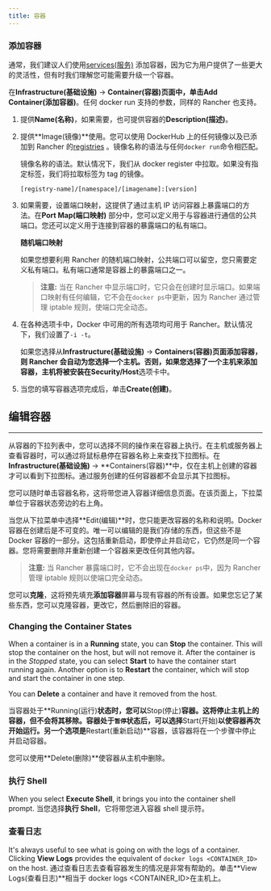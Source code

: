 ```yaml
---
title: 容器
---
```


### 添加容器

通常，我们建议人们使用[services(服务)](/docs/rancher1/rancher-service/_index) 添加容器，因为它为用户提供了一些更大的灵活性，但有时我们理解您可能需要升级一个容器。

在**Infrastructure(基础设施)** -> **Container(容器)**页面中，单击**Add Container(添加容器)**。任何 docker run 支持的参数，同样的 Rancher 也支持。

1. 提供**Name(名称)**，如果需要，也可提供容器的**Description(描述)**。
2. 提供**Image(镜像)**使用。您可以使用 DockerHub 上的任何镜像以及已添加到 Rancher 的[registries](/docs/rancher1/configurations/environments/registries/_index) 。镜像名称的语法与任何`docker run`命令相匹配。

   镜像名称的语法。默认情况下，我们从 docker register 中拉取。如果没有指定标签，我们将拉取标签为 tag 的镜像。

   `[registry-name]/[namespace]/[imagename]:[version]`

   <a id="port-mapping"></a>

3. 如果需要，设置端口映射，这提供了通过主机 IP 访问容器上暴露端口的方法。在**Port Map(端口映射)** 部分中，您可以定义用于与容器进行通信的公共端口。您还可以定义用于连接到容器的暴露端口的私有端口。

   **随机端口映射**

   如果您想要利用 Rancher 的随机端口映射，公共端口可以留空，您只需要定义私有端口。私有端口通常是容器上的暴露端口之一。

   > **注意:** 当在 Rancher 中显示端口时，它只会在创建时显示端口。如果端口映射有任何编辑，它不会在`docker ps`中更新，因为 Rancher 通过管理 iptable 规则，使端口完全动态。

4. 在各种选项卡中，Docker 中可用的所有选项均可用于 Rancher。默认情况下，我们设置了`-i -t`。

   如果您选择从**Infrastructure(基础设施)** -> **Containers(容器)**页面添加容器，则 Rancher 会自动为您选择一个主机。否则，如果您选择了一个主机来添加容器，主机将被安装在**Security/Host**选项卡中。

5. 当您的填写容器选项完成后，单击**Create(创建)**。

## 编辑容器

---

从容器的下拉列表中，您可以选择不同的操作来在容器上执行。在主机或服务器上查看容器时，可以通过将鼠标悬停在容器名称上来查找下拉图标。在**Infrastructure(基础设施)** -> **Containers(容器)**中，仅在主机上创建的容器才可以看到下拉图标。通过服务创建的任何容器都不会显示其下拉图标。

您可以随时单击容器名称，这将带您进入容器详细信息页面。在该页面上，下拉菜单位于容器状态旁边的右上角。

当您从下拉菜单中选择**Edit(编辑)**时，您只能更改容器的名称和说明。Docker 容器在创建后是不可变的。唯一可以编辑的是我们存储的东西，但这些不是 Docker 容器的一部分。这包括重新启动，即使停止并启动它，它仍然是同一个容器。您将需要删除并重新创建一个容器来更改任何其他内容。

> **注意:** 当 Rancher 暴露端口时，它不会出现在`docker ps`中，因为 Rancher 管理 iptable 规则以使端口完全动态。

您可以**克隆**，这将预先填充**添加容器**屏幕与现有容器的所有设置。如果您忘记了某些东西，您可以克隆容器，更改它，然后删除旧的容器。

### Changing the Container States

When a container is in a **Running** state, you can **Stop** the container. This will stop the container on the host, but will not remove it. After the container is in the _Stopped_ state, you can select **Start** to have the container start running again. Another option is to **Restart** the container, which will stop and start the container in one step.

You can **Delete** a container and have it removed from the host.

当容器处于**Running(运行)**状态时，您可以**Stop(停止)**容器。这将停止主机上的容器，但不会将其移除。容器处于`暂停`状态后，可以选择**Start(开始)**以使容器再次开始运行。另一个选项是**Restart(重新启动)**容器，该容器将在一个步骤中停止并启动容器。

您可以使用**Delete(删除)**使容器从主机中删除。

### 执行 Shell

When you select **Execute Shell**, it brings you into the container shell prompt.
当您选择**执行 Shell**，它将带您进入容器 shell 提示符。

### 查看日志

It's always useful to see what is going on with the logs of a container. Clicking **View Logs** provides the equivalent of `docker logs <CONTAINER_ID>` on the host.
通过查看日志去查看容器发生的情况是非常有帮助的。单击**View Logs(查看日志)**相当于 docker logs <CONTAINER_ID>在主机上。
